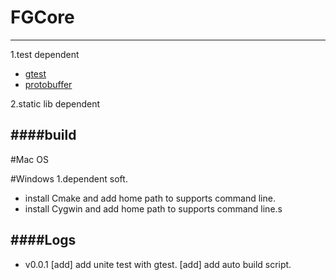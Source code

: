 # FGCore
---------------------------------------------------------------------

1.test dependent

* [gtest](https://github.com/czjone/gtest-1.git) 
* [protobuffer](https://github.com/czjone/protobuffer.git)

2.static lib dependent

####build
---------------------------------------------------------------------

#Mac OS

#Windows
1.dependent soft.
* install Cmake and add home path to supports command line.
* install Cygwin and add home path to supports command line.s

####Logs
---------------------------------------------------------------------
* v0.0.1
[add] add unite test with gtest.
[add] add auto build script.